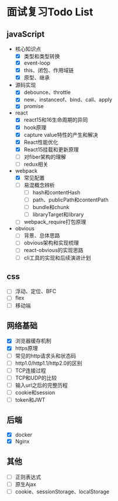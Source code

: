 # 面试复习Todo List

## javaScript

- 核心知识点
  - [x] 类型和类型转换
  - [x] event-loop
  - [x] this、闭包、作用域链
  - [x] 原型、继承

- 源码实现
  - [x] debounce、throttle
  - [x] new、instanceof、bind、call、apply
  - [x] promise

- react
  - [x] react15和16生命周期的异同
  - [x] hook原理
  - [x] capture value特性的产生和解决
  - [x] React性能优化
  - [x] React15挂载和更新原理
  - [ ] 对fiber架构的理解
  - [ ] redux相关

- webpack
  - [x] 常见配置
  - [ ] 易混概念辨析
      - [ ] hash和contentHash
      - [ ] path、publicPath和contentPath
      - [ ] bundle和chunk
      - [ ] libraryTarget和library
  - [ ] webpack_require打包原理

- obvious
  - [ ] 背景、总体思路
  - [ ] obvious架构和实现梳理
  - [ ] react-obvious的实现思路
  - [ ] cli工具的实现和后续演进计划

## css
- [ ] 浮动、定位、BFC
- [ ] flex
- [ ] 移动端

## 网络基础
- [x] 浏览器缓存机制
- [x] https原理
- [ ] 常见的http请求头和状态码
- [ ] http1.0/http1.1/http2.0的区别
- [ ] TCP连接过程
- [ ] TCP和UDP的比较
- [ ] 输入url之后的完整历程
- [ ] cookie和session
- [ ] token和JWT

## 后端
- [x] docker
- [x] Nginx

## 其他
- [ ] 正则表达式
- [ ] 原生Ajax
- [ ] cookie、sessionStorage、localStorage
